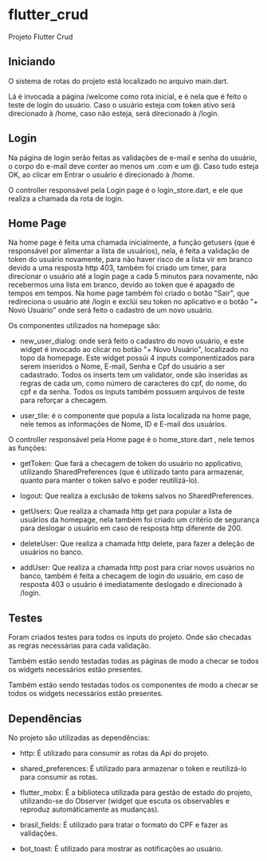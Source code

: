 # flutter_crud

Projeto Flutter Crud

## Iniciando


O sistema de rotas do projeto está localizado no arquivo main.dart.

Lá é invocada a página /welcome como rota inicial, e é nela que é feito o teste de
login do usuário. Caso o usuário esteja com token ativo será direcionado à /home,
caso não esteja, será direcionado à /login.

## Login

Na página de login serão feitas as validações de e-mail e senha do usuário,  o corpo
do e-mail deve conter ao menos um .com e um @.
Caso tudo esteja OK, ao clicar em Entrar o usuário é direcionado à /home.

O controller responsável pela Login page é o login_store.dart, e ele que realiza
a chamada da rota de login.

## Home Page

Na home page é feita uma chamada inicialmente, a função getusers (que é responsável
por alimentar a lista de usuários), nela, é feita a validação de token do usuário novamente,
para não haver risco de a lista vir em branco devido a uma resposta http 403, também foi criado
um timer, para direcionar o usuário até a login page a cada 5 minutos para novamente, não recebermos
uma lista em branco, devido ao token que é apagado de tempos em tempos.
Na home page também foi criado o botão "Sair", que redireciona o usuário até /login e exclúi seu token 
no aplicativo e o botão "+ Novo Usuário" onde será feito o cadastro de um novo usuário.

Os componentes utilizados na homepage são: 

- new_user_dialog: onde será feito o cadastro do novo usuário, e este widget é invocado ao
clicar no botão "+ Novo Usuário", localizado no topo da homepage. Este widget possúi 4 inputs componentizados
para serem inseridos o Nome, E-mail, Senha e Cpf do usuário a ser cadastrado.
Todos os inserts tem um validator, onde são inseridas as regras de cada um, como número de caracteres do cpf, do nome,
do cpf e da senha. Todos os inputs também possuem arquivos de teste para reforçar a checagem. 


- user_tile: é o componente que popula a lista localizada na home page, nele temos as informações de Nome,
ID e E-mail dos usuários.

O controller responsável pela Home page é o home_store.dart , nele temos as funções:

- getToken: Que fará a checagem de token do usuário no applicativo, utilizando SharedPreferences (que é
utilizado tanto para armazenar, quanto para manter o token salvo e poder reutilizá-lo).

- logout: Que realiza a exclusão de tokens salvos no SharedPreferences.

- getUsers: Que realiza a chamada http get para popular a lista de usuários da homepage, nela também foi
criado um critério de segurança para deslogar o usuário em caso de resposta http diferente de 200.

- deleteUser: Que realiza a chamada http delete, para fazer a deleção de usuários no banco.

- addUser: Que realiza a chamada http post para criar novos usuários no banco, também é feita a checagem de login
do usuário, em caso de resposta 403 o usuário é imediatamente deslogado e direcionado à /login.

## Testes

Foram criados testes para todos os inputs do projeto. Onde são checadas as regras necessárias para cada
validação.

Também estão sendo testadas todas as páginas de modo a checar se todos os widgets necessários estão presentes.

Também estão sendo testadas todos os componentes de modo a checar se todos os widgets necessários estão presentes.


## Dependências

No projeto são utilizadas as dependências: 

- http: É utilizado para consumir as rotas da Api do projeto.

- shared_preferences: É utilizado para armazenar o token e reutilizá-lo para consumir as rotas.

- flutter_mobx: É a biblioteca utilizada para gestão de estado do projeto, utilizando-se do Observer (widget que
escuta os observables e reproduz automáticamente as mudanças).

- brasil_fields: É utilizado para tratar o formato do CPF e fazer as validações.

- bot_toast: É utilizado para mostrar as notificações ao usuário.










